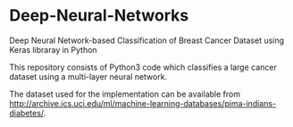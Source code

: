 # Deep-Neural-Networks
Deep Neural Network-based Classification of Breast Cancer Dataset using Keras libraray in Python

This repository consists of Python3 code which classifies a large cancer dataset using a multi-layer neural network. 

The dataset used for the implementation can be available from http://archive.ics.uci.edu/ml/machine-learning-databases/pima-indians-diabetes/.
